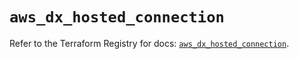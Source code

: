 # `aws_dx_hosted_connection`

Refer to the Terraform Registry for docs: [`aws_dx_hosted_connection`](https://registry.terraform.io/providers/hashicorp/aws/6.11.0/docs/resources/dx_hosted_connection).
